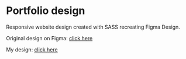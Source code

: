 # Portfolio design 

Responsive website design created with SASS recreating Figma Design.

Original design on Figma: [click here](https://www.figma.com/file/94SoTkTcpM6uuEcleoYIYr/PORTFOLIO-DESIGN-KIT-(Community)?node-id=101%3A7)

My design: [click here](https://ejuociene.github.io/SASS-Website-design/)
